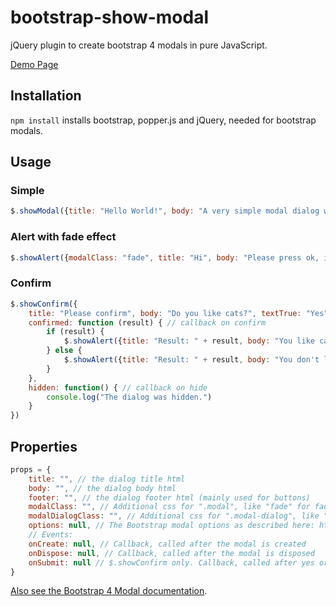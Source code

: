 # bootstrap-show-modal

jQuery plugin to create bootstrap 4 modals in pure JavaScript.

[Demo Page](https://shaack.com/projekte/bootstrap-show-modal)

## Installation

`npm install` installs bootstrap, popper.js and jQuery, needed for bootstrap modals.

## Usage

### Simple
```javascript
$.showModal({title: "Hello World!", body: "A very simple modal dialog without buttons."})
```

### Alert with fade effect
```javascript
$.showAlert({modalClass: "fade", title: "Hi", body: "Please press ok, if you like or dislike cookies."})
```

### Confirm
```javascript
$.showConfirm({
    title: "Please confirm", body: "Do you like cats?", textTrue: "Yes", textFalse: "No",
    confirmed: function (result) { // callback on confirm
        if (result) {
            $.showAlert({title: "Result: " + result, body: "You like cats."})
        } else {
            $.showAlert({title: "Result: " + result, body: "You don't like cats."})
        }
    },
    hidden: function() { // callback on hide
        console.log("The dialog was hidden.")
    }
})
```

## Properties

```javascript
props = {
    title: "", // the dialog title html
    body: "", // the dialog body html
    footer: "", // the dialog footer html (mainly used for buttons)
    modalClass: "", // Additional css for ".modal", like "fade" for fade effect
    modalDialogClass: "", // Additional css for ".modal-dialog", like "modal-lg" or "modal-sm" for sizing
    options: null, // The Bootstrap modal options as described here: https://getbootstrap.com/docs/4.0/components/modal/#options
    // Events:
    onCreate: null, // Callback, called after the modal is created
    onDispose: null, // Callback, called after the modal is disposed
    onSubmit: null // $.showConfirm only. Callback, called after yes or no was pressed
}
```

[Also see the Bootstrap 4 Modal documentation](https://getbootstrap.com/docs/4.0/components/modal/). 


